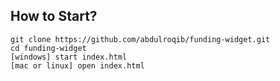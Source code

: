 ## How to Start?

```
git clone https://github.com/abdulroqib/funding-widget.git
cd funding-widget
[windows] start index.html
[mac or linux] open index.html
```